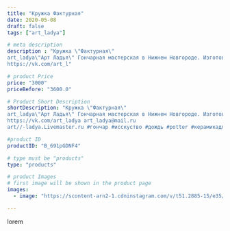 ```yaml
---
title: "Кружка Фактурная"
date: 2020-05-08
draft: false
tags: ["art_ladya"]

# meta description
description : "Кружка \"Фактурная\" 
art_ladya\"Арт Ладья\" Гончарная мастерская в Нижнем Новгороде. Изготовление керамики и мастер//-классы по обучению. 
https://vk.com/art_l"

# product Price
price: "3000"
priceBefore: "3600.0"

# Product Short Description
shortDescription: "Кружка \"Фактурная\" 
art_ladya\"Арт Ладья\" Гончарная мастерская в Нижнем Новгороде. Изготовление керамики и мастер//-классы по обучению. 
https://vk.com/art_ladya art_ladya@mail.ru 
art//-ladya.Livemaster.ru #гончар #исскуство #дождь #potter #керамикадляинтерьера #керамикаручнаяработа #гончарнаямастерская #керамиканазаказ #handmade #посудаизглины #керамика #гончарнаяпосуда #эксклюзивнаякерамика #dishes #decor #ceramicar #mug #claygoods #tankard #earthenware #ceramic #design #кружка #magic #restaurant #ceramicart #магия #pint #clay #авторскаякерамика"

#product ID
productID: "B_691pGDNF4"

# type must be "products"
type: "products"

# product Images
# first image will be shown in the product page
images:
  - image: "https://scontent-arn2-1.cdninstagram.com/v/t51.2885-15/e35/96024701_235421721056918_7750333522376497529_n.jpg?se=7&tp=1&_nc_ht=scontent-arn2-1.cdninstagram.com&_nc_cat=102&_nc_ohc=7_DD84zLgWcAX9pF98O&ccb=7-4&oh=945f7fac177716abdc8063695cd89735&oe=60856EB9&_nc_sid=86f79a&ig_cache_key=MjMwNDQyNjEyNjQ0Nzc5MjUwNA%3D%3D.2-ccb7-4"

---
```

lorem
